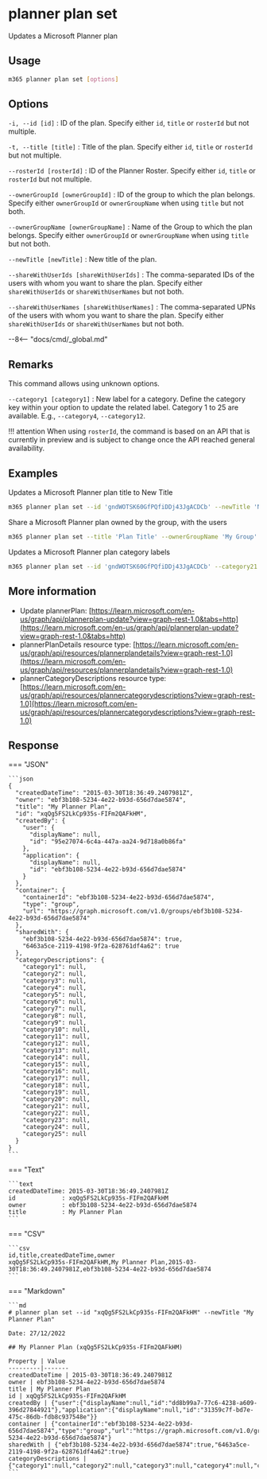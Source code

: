 # planner plan set

Updates a Microsoft Planner plan

## Usage

```sh
m365 planner plan set [options]
```

## Options

`-i, --id [id]`
: ID of the plan. Specify either `id`, `title` or `rosterId` but not multiple.

`-t, --title [title]`
: Title of the plan. Specify either `id`, `title` or `rosterId` but not multiple.

`--rosterId [rosterId]`
: ID of the Planner Roster. Specify either `id`, `title` or `rosterId` but not multiple.

`--ownerGroupId [ownerGroupId]`
: ID of the group to which the plan belongs. Specify either `ownerGroupId` or `ownerGroupName` when using `title` but not both.

`--ownerGroupName [ownerGroupName]`
: Name of the Group to which the plan belongs. Specify either `ownerGroupId` or `ownerGroupName` when using `title` but not both.

`--newTitle [newTitle]`
: New title of the plan.

`--shareWithUserIds [shareWithUserIds]`
: The comma-separated IDs of the users with whom you want to share the plan. Specify either `shareWithUserIds` or `shareWithUserNames` but not both.

`--shareWithUserNames [shareWithUserNames]`
: The comma-separated UPNs of the users with whom you want to share the plan. Specify either `shareWithUserIds` or `shareWithUserNames` but not both.

--8<-- "docs/cmd/_global.md"

## Remarks

This command allows using unknown options. 

`--category1 [category1]`
: New label for a category. Define the category key within your option to update the related label. Category 1 to 25 are available. E.g., `--category4`, `--category12`.

!!! attention
    When using `rosterId`, the command is based on an API that is currently in preview and is subject to change once the API reached general availability.

## Examples

Updates a Microsoft Planner plan title to New Title

```sh
m365 planner plan set --id 'gndWOTSK60GfPQfiDDj43JgACDCb' --newTitle 'New Title'
```

Share a Microsoft Planner plan owned by the group, with the users

```sh
m365 planner plan set --title 'Plan Title' --ownerGroupName 'My Group' --shareWithUserNames 'user1@contoso.com,user2@contoso.com'
```

Updates a Microsoft Planner plan category labels

```sh
m365 planner plan set --id 'gndWOTSK60GfPQfiDDj43JgACDCb' --category21 'ToDo' --category25 'Urgent'
```

## More information

- Update plannerPlan: [https://learn.microsoft.com/en-us/graph/api/plannerplan-update?view=graph-rest-1.0&tabs=http](https://learn.microsoft.com/en-us/graph/api/plannerplan-update?view=graph-rest-1.0&tabs=http)
- plannerPlanDetails resource type: [https://learn.microsoft.com/en-us/graph/api/resources/plannerplandetails?view=graph-rest-1.0](https://learn.microsoft.com/en-us/graph/api/resources/plannerplandetails?view=graph-rest-1.0)
- plannerCategoryDescriptions resource type: [https://learn.microsoft.com/en-us/graph/api/resources/plannercategorydescriptions?view=graph-rest-1.0](https://learn.microsoft.com/en-us/graph/api/resources/plannercategorydescriptions?view=graph-rest-1.0)


## Response

=== "JSON"

    ```json
    {
      "createdDateTime": "2015-03-30T18:36:49.2407981Z",
      "owner": "ebf3b108-5234-4e22-b93d-656d7dae5874",
      "title": "My Planner Plan",
      "id": "xqQg5FS2LkCp935s-FIFm2QAFkHM",
      "createdBy": {
        "user": {
          "displayName": null,
          "id": "95e27074-6c4a-447a-aa24-9d718a0b86fa"
        },
        "application": {
          "displayName": null,
          "id": "ebf3b108-5234-4e22-b93d-656d7dae5874"
        }
      },
      "container": {
        "containerId": "ebf3b108-5234-4e22-b93d-656d7dae5874",
        "type": "group",
        "url": "https://graph.microsoft.com/v1.0/groups/ebf3b108-5234-4e22-b93d-656d7dae5874"
      },
      "sharedWith": {
        "ebf3b108-5234-4e22-b93d-656d7dae5874": true,
        "6463a5ce-2119-4198-9f2a-628761df4a62": true
      },
      "categoryDescriptions": {
        "category1": null,
        "category2": null,
        "category3": null,
        "category4": null,
        "category5": null,
        "category6": null,
        "category7": null,
        "category8": null,
        "category9": null,
        "category10": null,
        "category11": null,
        "category12": null,
        "category13": null,
        "category14": null,
        "category15": null,
        "category16": null,
        "category17": null,
        "category18": null,
        "category19": null,
        "category20": null,
        "category21": null,
        "category22": null,
        "category23": null,
        "category24": null,
        "category25": null
      }
    }
    ```

=== "Text"

    ```text
    createdDateTime: 2015-03-30T18:36:49.2407981Z
    id             : xqQg5FS2LkCp935s-FIFm2QAFkHM
    owner          : ebf3b108-5234-4e22-b93d-656d7dae5874
    title          : My Planner Plan
    ```

=== "CSV"

    ```csv
    id,title,createdDateTime,owner
    xqQg5FS2LkCp935s-FIFm2QAFkHM,My Planner Plan,2015-03-30T18:36:49.2407981Z,ebf3b108-5234-4e22-b93d-656d7dae5874
    ```

=== "Markdown"

    ```md
    # planner plan set --id "xqQg5FS2LkCp935s-FIFm2QAFkHM" --newTitle "My Planner Plan"

    Date: 27/12/2022

    ## My Planner Plan (xqQg5FS2LkCp935s-FIFm2QAFkHM)

    Property | Value
    ---------|-------
    createdDateTime | 2015-03-30T18:36:49.2407981Z
    owner | ebf3b108-5234-4e22-b93d-656d7dae5874
    title | My Planner Plan
    id | xqQg5FS2LkCp935s-FIFm2QAFkHM
    createdBy | {"user":{"displayName":null,"id":"dd8b99a7-77c6-4238-a609-396d27844921"},"application":{"displayName":null,"id":"31359c7f-bd7e-475c-86db-fdb8c937548e"}}
    container | {"containerId":"ebf3b108-5234-4e22-b93d-656d7dae5874","type":"group","url":"https://graph.microsoft.com/v1.0/groups/ebf3b108-5234-4e22-b93d-656d7dae5874"}
    sharedWith | {"ebf3b108-5234-4e22-b93d-656d7dae5874":true,"6463a5ce-2119-4198-9f2a-628761df4a62":true}
    categoryDescriptions | {"category1":null,"category2":null,"category3":null,"category4":null,"category5":null,"category6":null,"category7":null,"category8":null,"category9":null,"category10":null,"category11":null,"category12":null,"category13":null,"category14":null,"category15":null,"category16":null,"category17":null,"category18":null,"category19":null,"category20":null,"category21":null,"category22":null,"category23":null,"category24":null,"category25":null}
    ```
